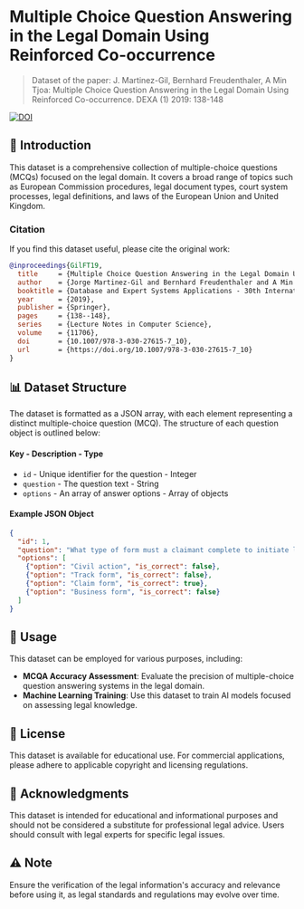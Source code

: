 # Multiple Choice Question Answering in the Legal Domain Using Reinforced Co-occurrence

> Dataset of the paper: J. Martinez-Gil, Bernhard Freudenthaler, A Min Tjoa: Multiple Choice Question Answering in the Legal Domain Using Reinforced Co-occurrence. DEXA (1) 2019: 138-148

[![DOI](https://img.shields.io/badge/DOI-10.1007%2F978--3--030--27615--7_10-blue)](https://doi.org/10.1007/978-3-030-27615-7_10)

## 📖 Introduction
This dataset is a comprehensive collection of multiple-choice questions (MCQs) focused on the legal domain. It covers a broad range of topics such as European Commission procedures, legal document types, court system processes, legal definitions, and laws of the European Union and United Kingdom. 

### Citation
If you find this dataset useful, please cite the original work:

```bibtex
@inproceedings{GilFT19,
  title     = {Multiple Choice Question Answering in the Legal Domain Using Reinforced Co-occurrence},
  author    = {Jorge Martinez-Gil and Bernhard Freudenthaler and A Min Tjoa},
  booktitle = {Database and Expert Systems Applications - 30th International Conference, {DEXA} 2019, Linz, Austria, August 26-29, 2019, Proceedings, Part {I}},
  year      = {2019},
  publisher = {Springer},
  pages     = {138--148},
  series    = {Lecture Notes in Computer Science},
  volume    = {11706},
  doi       = {10.1007/978-3-030-27615-7_10},
  url       = {https://doi.org/10.1007/978-3-030-27615-7_10}
}
```

## 📊 Dataset Structure
The dataset is formatted as a JSON array, with each element representing a distinct multiple-choice question (MCQ). The structure of each question object is outlined below:

#### Key - Description - Type
- `id` - Unique identifier for the question - Integer
- `question` - The question text - String
- `options` - An array of answer options - Array of objects

#### Example JSON Object
```json
{
  "id": 1,
  "question": "What type of form must a claimant complete to initiate legal action in a civil court?",
  "options": [
    {"option": "Civil action", "is_correct": false},
    {"option": "Track form", "is_correct": false},
    {"option": "Claim form", "is_correct": true},
    {"option": "Business form", "is_correct": false}
  ]
}
```

## 🚀 Usage

This dataset can be employed for various purposes, including:

-   **MCQA Accuracy Assessment**: Evaluate the precision of multiple-choice question answering systems in the legal domain.
-   **Machine Learning Training**: Use this dataset to train AI models focused on assessing legal knowledge.

## 📜 License

This dataset is available for educational use. For commercial applications, please adhere to applicable copyright and licensing regulations.

## 🙏 Acknowledgments

This dataset is intended for educational and informational purposes and should not be considered a substitute for professional legal advice. Users should consult with legal experts for specific legal issues.

## ⚠️ Note

Ensure the verification of the legal information's accuracy and relevance before using it, as legal standards and regulations may evolve over time.